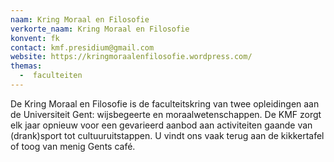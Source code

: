 ```yaml
---
naam: Kring Moraal en Filosofie
verkorte_naam: Kring Moraal en Filosofie
konvent: fk
contact: kmf.presidium@gmail.com
website: https://kringmoraalenfilosofie.wordpress.com/
themas:
  -  faculteiten
---
```


De Kring Moraal en Filosofie is de faculteitskring van twee opleidingen aan de Universiteit Gent: wijsbegeerte en moraalwetenschappen. De KMF zorgt elk jaar opnieuw voor een gevarieerd aanbod aan activiteiten gaande van (drank)sport tot cultuuruitstappen. U vindt ons vaak terug aan de kikkertafel of toog van menig Gents café.

